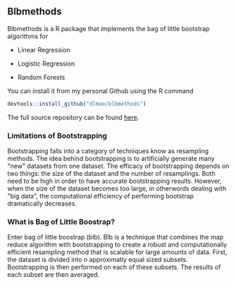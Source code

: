 ## Blbmethods

Blbmethods is a R package that implements the bag of little bootstrap algorithms for

* Linear Regression

* Logistic Regression

* Random Forests

You can install it from my personal Github using the R command

```r
devtools::install_github("dlmao/blbmethods")
```

The full source repository can be found [here](https://github.com/dlmao/blbmethods).

### Limitations of Bootstrapping

Bootstrapping falls into a category of techniques know as resampling methods. The idea behind bootstrapping is to artificially generate many "new" datasets from one dataset. The efficacy of bootstrapping depends on two things: the size of the dataset and the number of resamplings. Both need to be high in order to have accurate bootstrapping results. However, when the size of the dataset becomes too large, in otherwords dealing with "big data", the computational efficiency of performing bootstrap dramatically decreases.

### What is Bag of Little Boostrap?

Enter bag of little boostrap (blb). Blb is a technique that combines the map reduce algorithm with bootstrapping to create a robust and computationally efficient resampling method that is scalable for large amounts of data. First, the dataset is divided into $n$ approximatly equal sized subsets. Bootstrapping is then performed on each of these subsets. The results of each subset are then averaged.